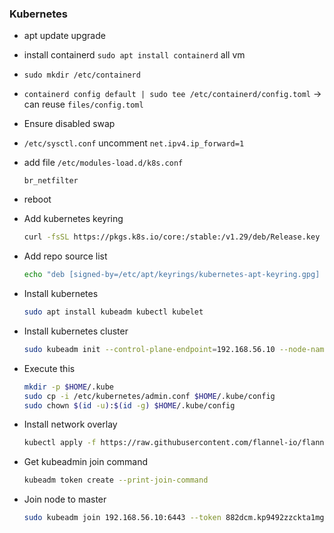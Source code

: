 ### Kubernetes

- apt update upgrade
- install containerd `sudo apt install containerd` all vm
- `sudo mkdir /etc/containerd`
- `containerd config default | sudo tee /etc/containerd/config.toml` -> can reuse `files/config.toml`
- Ensure disabled swap
- `/etc/sysctl.conf` uncomment `net.ipv4.ip_forward=1`
- add file `/etc/modules-load.d/k8s.conf`
    ```
    br_netfilter
    ```
-  reboot
- Add kubernetes keyring
    ```bash
    curl -fsSL https://pkgs.k8s.io/core:/stable:/v1.29/deb/Release.key | sudo gpg --dearmor -o /etc/apt/keyrings/kubernetes-apt-keyring.gpg
    ```
- Add repo source list
    ```bash
    echo "deb [signed-by=/etc/apt/keyrings/kubernetes-apt-keyring.gpg] https://pkgs.k8s.io/core:/stable:/v1.29/deb/ /" | sudo tee /etc/apt/sources.list.d/kubernetes.list
    ```
- Install kubernetes
    ```bash
    sudo apt install kubeadm kubectl kubelet
    ```
- Install kubernetes cluster
    ```bash
    sudo kubeadm init --control-plane-endpoint=192.168.56.10 --node-name k8s-master --pod-network-cidr=10.244.0.0/16
    ```

- Execute this
    ```bash
    mkdir -p $HOME/.kube
    sudo cp -i /etc/kubernetes/admin.conf $HOME/.kube/config
    sudo chown $(id -u):$(id -g) $HOME/.kube/config
    ```
- Install network overlay
    ```bash
    kubectl apply -f https://raw.githubusercontent.com/flannel-io/flannel/master/Documentation/kube-flannel.yml
    ```

- Get kubeadmin join command
    ```bash
    kubeadm token create --print-join-command
    ```

- Join node to master
    ```bash
    sudo kubeadm join 192.168.56.10:6443 --token 882dcm.kp9492zzckta1mgb --discovery-token-ca-cert-hash sha256:24dfcf2f83386ef2056a4b2ba7964e5582c8b9bbce8418a32ebe5b8af2050be8
    ```